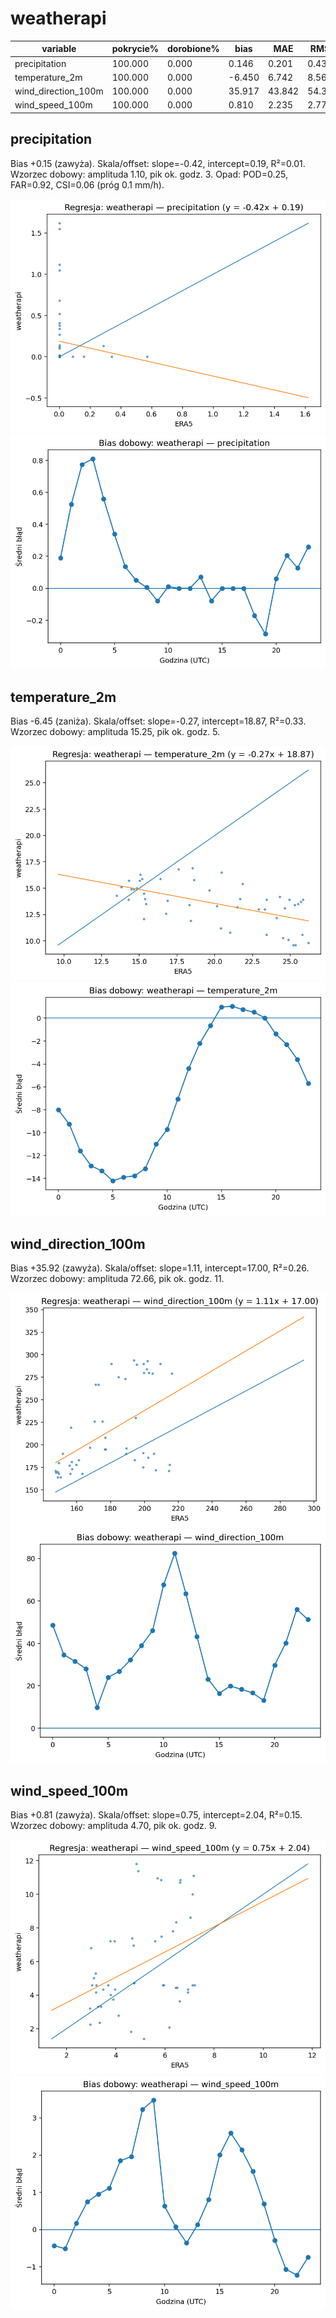 # weatherapi

| variable | pokrycie% | dorobione% | bias | MAE | RMSE | slope | intercept | R2 | diurnal_amp | diurnal_peak_hour |
|---|---|---|---|---|---|---|---|---|---|---|
| precipitation | 100.000 | 0.000 | 0.146 | 0.201 | 0.437 | -0.423 | 0.189 | 0.013 | 1.095 | 3 |
| temperature_2m | 100.000 | 0.000 | -6.450 | 6.742 | 8.563 | -0.266 | 18.873 | 0.332 | 15.252 | 5 |
| wind_direction_100m | 100.000 | 0.000 | 35.917 | 43.842 | 54.326 | 1.105 | 16.998 | 0.260 | 72.656 | 11 |
| wind_speed_100m | 100.000 | 0.000 | 0.810 | 2.235 | 2.778 | 0.753 | 2.045 | 0.147 | 4.704 | 9 |

## precipitation

Bias +0.15 (zawyża). Skala/offset: slope=-0.42, intercept=0.19, R²=0.01. Wzorzec dobowy: amplituda 1.10, pik ok. godz. 3. Opad: POD=0.25, FAR=0.92, CSI=0.06 (próg 0.1 mm/h).

![regresja](regression_weatherapi_precipitation.png)
![bias dobowy](diurnal_bias_weatherapi_precipitation.png)

## temperature_2m

Bias -6.45 (zaniża). Skala/offset: slope=-0.27, intercept=18.87, R²=0.33. Wzorzec dobowy: amplituda 15.25, pik ok. godz. 5.

![regresja](regression_weatherapi_temperature_2m.png)
![bias dobowy](diurnal_bias_weatherapi_temperature_2m.png)

## wind_direction_100m

Bias +35.92 (zawyża). Skala/offset: slope=1.11, intercept=17.00, R²=0.26. Wzorzec dobowy: amplituda 72.66, pik ok. godz. 11.

![regresja](regression_weatherapi_wind_direction_100m.png)
![bias dobowy](diurnal_bias_weatherapi_wind_direction_100m.png)

## wind_speed_100m

Bias +0.81 (zawyża). Skala/offset: slope=0.75, intercept=2.04, R²=0.15. Wzorzec dobowy: amplituda 4.70, pik ok. godz. 9.

![regresja](regression_weatherapi_wind_speed_100m.png)
![bias dobowy](diurnal_bias_weatherapi_wind_speed_100m.png)
